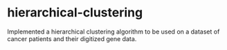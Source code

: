 # hierarchical-clustering
Implemented a hierarchical clustering algorithm to be used on a dataset of cancer patients and their digitized gene data.
